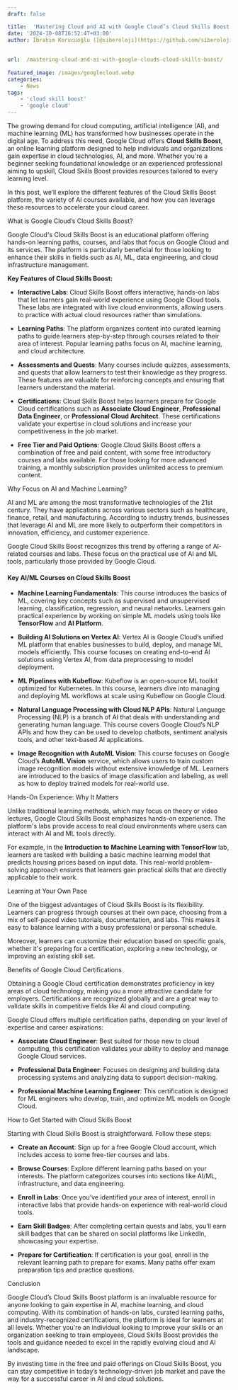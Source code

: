 ```yaml
---
draft: false

title:  'Mastering Cloud and AI with Google Cloud’s Cloud Skills Boost'
date: '2024-10-08T16:52:47+03:00'
author: İbrahim Korucuoğlu ([@siberoloji](https://github.com/siberoloji))
 
 
url:  /mastering-cloud-and-ai-with-google-clouds-cloud-skills-boost/
 
featured_image: /images/googlecloud.webp
categories:
    - News
tags:
    - 'cloud skill boost'
    - 'google cloud'
---
```



The growing demand for cloud computing, artificial intelligence (AI), and machine learning (ML) has transformed how businesses operate in the digital age. To address this need, Google Cloud offers **Cloud Skills Boost**, an online learning platform designed to help individuals and organizations gain expertise in cloud technologies, AI, and more. Whether you're a beginner seeking foundational knowledge or an experienced professional aiming to upskill, Cloud Skills Boost provides resources tailored to every learning level.



In this post, we’ll explore the different features of the Cloud Skills Boost platform, the variety of AI courses available, and how you can leverage these resources to accelerate your cloud career.



What is Google Cloud’s Cloud Skills Boost?



Google Cloud's Cloud Skills Boost is an educational platform offering hands-on learning paths, courses, and labs that focus on Google Cloud and its services. The platform is particularly beneficial for those looking to enhance their skills in fields such as AI, ML, data engineering, and cloud infrastructure management.



**Key Features of Cloud Skills Boost:**


* **Interactive Labs**: Cloud Skills Boost offers interactive, hands-on labs that let learners gain real-world experience using Google Cloud tools. These labs are integrated with live cloud environments, allowing users to practice with actual cloud resources rather than simulations.

* **Learning Paths**: The platform organizes content into curated learning paths to guide learners step-by-step through courses related to their area of interest. Popular learning paths focus on AI, machine learning, and cloud architecture.

* **Assessments and Quests**: Many courses include quizzes, assessments, and quests that allow learners to test their knowledge as they progress. These features are valuable for reinforcing concepts and ensuring that learners understand the material.

* **Certifications**: Cloud Skills Boost helps learners prepare for Google Cloud certifications such as **Associate Cloud Engineer**, **Professional Data Engineer**, or **Professional Cloud Architect**. These certifications validate your expertise in cloud solutions and increase your competitiveness in the job market.

* **Free Tier and Paid Options**: Google Cloud Skills Boost offers a combination of free and paid content, with some free introductory courses and labs available. For those looking for more advanced training, a monthly subscription provides unlimited access to premium content.




Why Focus on AI and Machine Learning?



AI and ML are among the most transformative technologies of the 21st century. They have applications across various sectors such as healthcare, finance, retail, and manufacturing. According to industry trends, businesses that leverage AI and ML are more likely to outperform their competitors in innovation, efficiency, and customer experience.



Google Cloud Skills Boost recognizes this trend by offering a range of AI-related courses and labs. These focus on the practical use of AI and ML tools, particularly those provided by Google Cloud.


#### Key AI/ML Courses on Cloud Skills Boost


* **Machine Learning Fundamentals**: This course introduces the basics of ML, covering key concepts such as supervised and unsupervised learning, classification, regression, and neural networks. Learners gain practical experience by working on simple ML models using tools like **TensorFlow** and **AI Platform**.

* **Building AI Solutions on Vertex AI**: Vertex AI is Google Cloud’s unified ML platform that enables businesses to build, deploy, and manage ML models efficiently. This course focuses on creating end-to-end AI solutions using Vertex AI, from data preprocessing to model deployment.

* **ML Pipelines with Kubeflow**: Kubeflow is an open-source ML toolkit optimized for Kubernetes. In this course, learners dive into managing and deploying ML workflows at scale using Kubeflow on Google Cloud.

* **Natural Language Processing with Cloud NLP APIs**: Natural Language Processing (NLP) is a branch of AI that deals with understanding and generating human language. This course covers Google Cloud’s NLP APIs and how they can be used to develop chatbots, sentiment analysis tools, and other text-based AI applications.

* **Image Recognition with AutoML Vision**: This course focuses on Google Cloud’s **AutoML Vision** service, which allows users to train custom image recognition models without extensive knowledge of ML. Learners are introduced to the basics of image classification and labeling, as well as how to deploy trained models for real-world use.




Hands-On Experience: Why It Matters



Unlike traditional learning methods, which may focus on theory or video lectures, Google Cloud Skills Boost emphasizes hands-on experience. The platform's labs provide access to real cloud environments where users can interact with AI and ML tools directly.



For example, in the **Introduction to Machine Learning with TensorFlow** lab, learners are tasked with building a basic machine learning model that predicts housing prices based on input data. This real-world problem-solving approach ensures that learners gain practical skills that are directly applicable to their work.



Learning at Your Own Pace



One of the biggest advantages of Cloud Skills Boost is its flexibility. Learners can progress through courses at their own pace, choosing from a mix of self-paced video tutorials, documentation, and labs. This makes it easy to balance learning with a busy professional or personal schedule.



Moreover, learners can customize their education based on specific goals, whether it's preparing for a certification, exploring a new technology, or improving an existing skill set.



Benefits of Google Cloud Certifications



Obtaining a Google Cloud certification demonstrates proficiency in key areas of cloud technology, making you a more attractive candidate for employers. Certifications are recognized globally and are a great way to validate skills in competitive fields like AI and cloud computing.



Google Cloud offers multiple certification paths, depending on your level of expertise and career aspirations:


* **Associate Cloud Engineer**: Best suited for those new to cloud computing, this certification validates your ability to deploy and manage Google Cloud services.

* **Professional Data Engineer**: Focuses on designing and building data processing systems and analyzing data to support decision-making.

* **Professional Machine Learning Engineer**: This certification is designed for ML engineers who develop, train, and optimize ML models on Google Cloud.




How to Get Started with Cloud Skills Boost



Starting with Cloud Skills Boost is straightforward. Follow these steps:


* **Create an Account**: Sign up for a free Google Cloud account, which includes access to some free-tier courses and labs.

* **Browse Courses**: Explore different learning paths based on your interests. The platform categorizes courses into sections like AI/ML, infrastructure, and data engineering.

* **Enroll in Labs**: Once you’ve identified your area of interest, enroll in interactive labs that provide hands-on experience with real-world cloud tools.

* **Earn Skill Badges**: After completing certain quests and labs, you’ll earn skill badges that can be shared on social platforms like LinkedIn, showcasing your expertise.

* **Prepare for Certification**: If certification is your goal, enroll in the relevant learning path to prepare for exams. Many paths offer exam preparation tips and practice questions.




Conclusion



Google Cloud’s Cloud Skills Boost platform is an invaluable resource for anyone looking to gain expertise in AI, machine learning, and cloud computing. With its combination of hands-on labs, curated learning paths, and industry-recognized certifications, the platform is ideal for learners at all levels. Whether you're an individual looking to improve your skills or an organization seeking to train employees, Cloud Skills Boost provides the tools and guidance needed to excel in the rapidly evolving cloud and AI landscape.



By investing time in the free and paid offerings on Cloud Skills Boost, you can stay competitive in today’s technology-driven job market and pave the way for a successful career in AI and cloud solutions.
